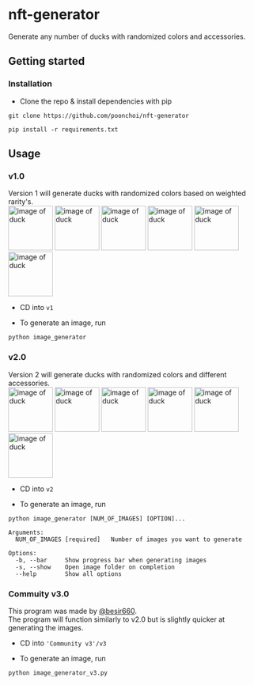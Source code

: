 # nft-generator
Generate any number of ducks with randomized colors and accessories.

## Getting started

### Installation
- Clone the repo & install dependencies with pip
```
git clone https://github.com/poonchoi/nft-generator
```
```
pip install -r requirements.txt
```

## Usage

<!-- <details>
<summary>v1.0</summary>
Version 1 will generate ducks with randomized colors based on weighted rarity's.<br>
In my opinion the images that are generated don't look as good as v2 but make sure to check out both versions!<br>

<img src="https://i.ibb.co/WzWzLyp/duck-74.png" width=90 height=90 alt="image of duck">
<img src="https://i.ibb.co/mtmD7Kx/duck-70.png" width=90 height=90 alt="image of duck">
<img src="https://i.ibb.co/TgPC1FF/duck-77.png" width=90 height=90 alt="image of duck">
<img src="https://i.ibb.co/9Gf9GWF/duck-62.png" width=90 height=90 alt="image of duck">
 
- cd into <code>v1</code><br>
 
- Run <code>image_generator.py</code><br>
<pre>
python image_generator.py
</pre>
- The generated images will appear in the  <code>Images</code> folder<br>
</details>

<details>
<summary>v2.0</summary>
Version 2 will generate ducks with randomized colors and different accessories.<br>
 
<img src="https://i.ibb.co/5r414Zc/duck-3.png" width=90 height=90 alt="image of duck">
<img src="https://i.ibb.co/L9YQyxc/duck-21.png" width=90 height=90 alt="image of duck">
<img src="https://i.ibb.co/4894P0q/duck-17.png" width=90 height=90 alt="image of duck">
<img src="https://i.ibb.co/b1YmZr2/duck-18.png" width=90 height=90 alt="image of duck">
 
 
- cd into <code>v2</code><br>
 
- Run <code>image_generator_v2.py</code><br>
<pre>
python main.py [NUM_OF_IMAGES]
</pre>
- The generated images will appear in the  <code>Images</code> folder
</details> -->
### v1.0
Version 1 will generate ducks with randomized colors based on weighted rarity's.
<br><img src="https://i.ibb.co/WzWzLyp/duck-74.png" width=90 height=90 alt="image of duck">
<img src="https://i.ibb.co/mtmD7Kx/duck-70.png" width=90 height=90 alt="image of duck">
<img src="https://i.ibb.co/TgPC1FF/duck-77.png" width=90 height=90 alt="image of duck">
<img src="https://i.ibb.co/9Gf9GWF/duck-62.png" width=90 height=90 alt="image of duck">
<img src="https://i.ibb.co/frD40h8/duck-26.png" width=90 height=90 alt="image of duck">
<img src="https://i.ibb.co/CtMg6JH/duck-90.png" width=90 height=90 alt="image of duck"><br>

- CD into `v1`

- To generate an image, run
```
python image_generator
```

### v2.0
Version 2 will generate ducks with randomized colors and different accessories.
<br><img src="https://i.ibb.co/5r414Zc/duck-3.png" width=90 height=90 alt="image of duck">
<img src="https://i.ibb.co/L9YQyxc/duck-21.png" width=90 height=90 alt="image of duck">
<img src="https://i.ibb.co/4894P0q/duck-17.png" width=90 height=90 alt="image of duck">
<img src="https://i.ibb.co/b1YmZr2/duck-18.png" width=90 height=90 alt="image of duck">
<img src="https://i.ibb.co/7yrm1GL/duck-92.png" width=90 height=90 alt="image of duck">
<img src="https://i.ibb.co/D5wKYmG/duck-109.png" width=90 height=90 alt="image of duck"><br>

- CD into `v2`

- To generate an image, run
```
python image_generator [NUM_OF_IMAGES] [OPTION]...
```
```
Arguments:
  NUM_OF_IMAGES [required]   Number of images you want to generate
 
Options:
  -b, --bar     Show progress bar when generating images
  -s, --show    Open image folder on completion
  --help        Show all options
```
### Commuity v3.0
This program was made by <a href="https://github.com/besir660">@besir660</a>.<br>
The program will function similarly to v2.0 but is slightly quicker at generating the images.

- CD into `'Community v3'/v3`

- To generate an image, run
```
python image_generator_v3.py
```

